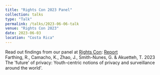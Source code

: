 ```yaml
---
title: "Rights Con 2023 Panel"
collection: talks
type: "Talk"
permalink: /talks/2023-06-06-talk
venue: "Rights Con 2023"
date: 2023-06-03
location: "Costa Rica"
---
```


Read out findings from our panel at [Rights Con](https://trustech4kids.github.io/talks/2023-06-06-talk): [Report](https://trustech4kids.github.io/files/rightscon23.pdf)  
Farthing, R., Camacho, K., Zhao, J., Smith-Nunes, G. &  Akuetteh, T. 2023 The 'future' of privacy: Youth-centric notions of privacy and surveillance around the world'. 

